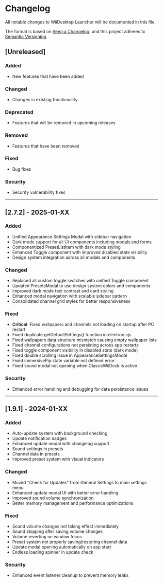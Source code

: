# Changelog

All notable changes to WiiDesktop Launcher will be documented in this file.

The format is based on [Keep a Changelog](https://keepachangelog.com/en/1.0.0/),
and this project adheres to [Semantic Versioning](https://semver.org/spec/v2.0.0.html).

## [Unreleased]

### Added
- New features that have been added

### Changed
- Changes in existing functionality

### Deprecated
- Features that will be removed in upcoming releases

### Removed
- Features that have been removed

### Fixed
- Bug fixes

### Security
- Security vulnerability fixes

---

## [2.7.2] - 2025-01-XX

### Added
- Unified Appearance Settings Modal with sidebar navigation
- Dark mode support for all UI components including modals and forms
- Componentized PresetListItem with dark mode styling
- Enhanced Toggle component with improved disabled state visibility
- Design system integration across all modals and components

### Changed
- Replaced all custom toggle switches with unified Toggle component
- Updated PresetsModal to use design system colors and components
- Improved dark mode text contrast and card styling
- Enhanced modal navigation with scalable sidebar pattern
- Consolidated channel grid styles for better responsiveness

### Fixed
- **Critical**: Fixed wallpapers and channels not loading on startup after PC restart
- Fixed duplicate getDefaultSettings() function in electron.cjs
- Fixed wallpapers data structure mismatch causing empty wallpaper lists
- Fixed channel configurations not persisting across app restarts
- Fixed toggle component visibility in disabled state (dark mode)
- Fixed double scrolling issue in AppearanceSettingsModal
- Fixed immersivePip state variable not defined error
- Fixed sound modal not opening when ClassicWiiDock is active

### Security
- Enhanced error handling and debugging for data persistence issues

---

## [1.9.1] - 2024-01-XX

### Added
- Auto-update system with background checking
- Update notification badges
- Enhanced update modal with changelog support
- Sound settings in presets
- Channel data in presets
- Improved preset system with visual indicators

### Changed
- Moved "Check for Updates" from General Settings to main settings menu
- Enhanced update modal UI with better error handling
- Improved sound volume synchronization
- Better memory management and performance optimizations

### Fixed
- Sound volume changes not taking effect immediately
- Sound stopping after saving volume changes
- Volume reverting on window focus
- Preset system not properly saving/restoring channel data
- Update modal opening automatically on app start
- Endless loading spinner in update check

### Security
- Enhanced event listener cleanup to prevent memory leaks 